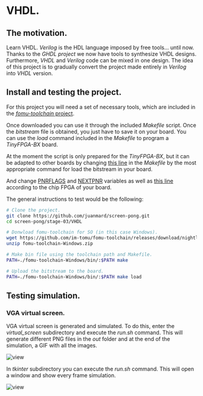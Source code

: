 # VHDL.

## The motivation.
Learn VHDL.
_Verilog_ is the HDL language imposed by free tools... until now. Thanks to the _GHDL project_ we now have tools to synthesize VHDL designs. Furthermore, _VHDL_ and _Verilog_ code can be mixed in one design.
The idea of this project is to gradually convert the project made entirely in _Verilog_ into _VHDL_ version. 

## Install and testing the project.
For this project you will need a set of necessary tools, which are included in the [_fomu-toolchain_ project](https://github.com/im-tomu/fomu-toolchain).

Once downloaded you can use it through the included _Makefile_ script. Once the _bitstream_ file is obtained, you just have to save it on your board. You can use the _load_ command included in the _Makefile_ to program a _TinyFPGA-BX_ board.

At the moment the script is only prepared for the _TinyFPGA-BX_, but it can be adapted to other boards by changing [this line](https://github.com/juanmard/screen-pong/blob/68b802912d44cf1c3df8beb5b2d2e85f7acee67f/stage-03/VHDL/Makefile#L70) in the _Makefile_ by the most appropriate command for load the bitstream in your board.

And change [PNRFLAGS](https://github.com/juanmard/screen-pong/blob/68b802912d44cf1c3df8beb5b2d2e85f7acee67f/stage-03/VHDL/Makefile#L6) and [NEXTPNR](https://github.com/juanmard/screen-pong/blob/68b802912d44cf1c3df8beb5b2d2e85f7acee67f/stage-03/VHDL/Makefile#L36) variables as well as [this line](https://github.com/juanmard/screen-pong/blob/68b802912d44cf1c3df8beb5b2d2e85f7acee67f/stage-03/VHDL/Makefile#L51) according to the chip FPGA of your board.

The general instructions to test would be the following:

``` bash
# Clone the project.
git clone https://github.com/juanmard/screen-pong.git
cd screen-pong/stage-03/VHDL

# Donwload fomu-toolchain for SO (in this case Windows).
wget https://github.com/im-tomu/fomu-toolchain/releases/download/nightly/fomu-toolchain-Windows.zip
unzip fomu-toolchain-Windows.zip

# Make bin file using the toolchain path and Makefile.
PATH=./fomu-toolchain-Windows/bin/:$PATH make

# Upload the bitstream to the board.
PATH=./fomu-toolchain-Windows/bin/:$PATH make load 

```

## Testing simulation.
### VGA virtual screen.

VGA virtual screen is generated and simulated.
To do this, enter the *virtual_screen* subdirectory and execute the *run.sh* command.
This will generate different PNG files in the *out* folder and at the end of the simulation, a GIF with all the images.

![view](https://github.com/juanmard/screen-pong/blob/vga-test/stage-03/VHDL/gallery/simula-4.gif)

In *tkinter* subdirectory you can execute the *run.sh* command.
This will open a window and show every frame simulation.

![view](https://github.com/juanmard/screen-pong/blob/tkinter-test/stage-03/VHDL/gallery/simulation-tkinter.png)

